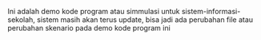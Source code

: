 Ini adalah demo kode program atau simmulasi untuk sistem-informasi-sekolah, sistem masih akan terus update, bisa jadi ada perubahan file atau perubahan skenario pada demo kode program ini
